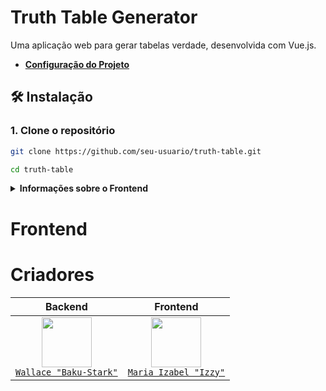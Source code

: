 # Truth Table Generator

Uma aplicação web para gerar tabelas verdade, desenvolvida com Vue.js.

- **[Configuração do Projeto](https://github.com/Baku-Stark/Truth_Table/issues/3)**

## 🛠️ Instalação

### 1. Clone o repositório

```bash
git clone https://github.com/seu-usuario/truth-table.git
```

```bash
cd truth-table
```

<details>

<summary><b>Informações sobre o Frontend</b></summary>

> [!NOTE]
>
> Para saber mais, veja a ISSUE **[Configuração do Projeto #3](https://github.com/Baku-Stark/Truth_Table/issues/3)**.
> 
> Como a página está sendo desenvolvidoa **[Visual e Aparência do Site #4](https://github.com/Baku-Stark/Truth_Table/issues/4)**.

</details>

# Frontend



# Criadores

| Backend  | Frontend |
|:---:|:---:|
|  <img height="80"  src="https://avatars.githubusercontent.com/u/103138773?v=4" />  <br> [`Wallace "Baku-Stark"`](https://github.com/Baku-Stark)  |  <img height="80"  src="https://avatars.githubusercontent.com/u/163025588?v=4" />  <br> [`Maria Izabel "Izzy"`](https://github.com/sparklezzy) |